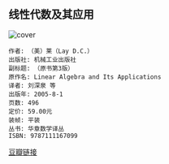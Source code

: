 ## 线性代数及其应用
![cover](https://img3.doubanio.com/lpic/s27291003.jpg)

    作者: （美）莱（Lay D.C.） 
    出版社: 机械工业出版社
    副标题: （原书第3版）
    原作名: Linear Algebra and Its Applications
    译者: 刘深泉 等 
    出版年: 2005-8-1
    页数: 496
    定价: 59.00元
    装帧: 平装
    丛书: 华章数学译丛
    ISBN: 9787111167099

[豆瓣链接](https://book.douban.com/subject/1425950/)
